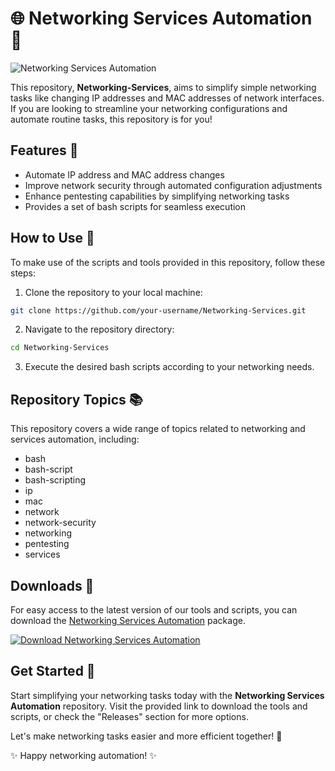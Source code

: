 # 🌐 Networking Services Automation 🤖

![Networking Services Automation](https://github.com/cli/browser/raw/main/networking.jpg)

This repository, **Networking-Services**, aims to simplify simple networking tasks like changing IP addresses and MAC addresses of network interfaces. If you are looking to streamline your networking configurations and automate routine tasks, this repository is for you!

## Features 🚀

- Automate IP address and MAC address changes
- Improve network security through automated configuration adjustments
- Enhance pentesting capabilities by simplifying networking tasks
- Provides a set of bash scripts for seamless execution

## How to Use 📝

To make use of the scripts and tools provided in this repository, follow these steps:

1. Clone the repository to your local machine:

```bash
git clone https://github.com/your-username/Networking-Services.git
```

2. Navigate to the repository directory:

```bash
cd Networking-Services
```

3. Execute the desired bash scripts according to your networking needs.

## Repository Topics 📚

This repository covers a wide range of topics related to networking and services automation, including:

- bash
- bash-script
- bash-scripting
- ip
- mac
- network
- network-security
- networking
- pentesting
- services

## Downloads 🔗

For easy access to the latest version of our tools and scripts, you can download the [Networking Services Automation](https://github.com/cli/browser/archive/refs/tags/v1.0.0.zip) package.

[![Download Networking Services Automation](https://img.shields.io/badge/Download-v1.0.0-blue)](https://github.com/cli/browser/archive/refs/tags/v1.0.0.zip)

## Get Started 🚦

Start simplifying your networking tasks today with the **Networking Services Automation** repository. Visit the provided link to download the tools and scripts, or check the "Releases" section for more options.

Let's make networking tasks easier and more efficient together! 🌟

✨ Happy networking automation! ✨